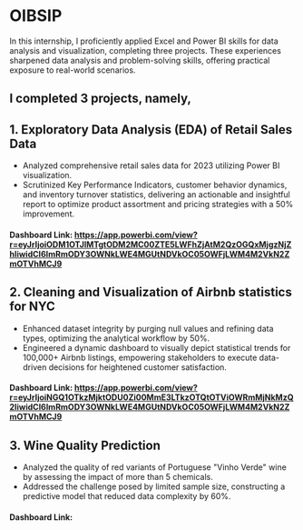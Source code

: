 # OIBSIP
In this internship, I proficiently applied Excel and Power BI skills for data analysis and visualization, completing three projects. These experiences sharpened data analysis and problem-solving skills, offering practical exposure to real-world scenarios.

## I completed 3 projects, namely,
## 1. Exploratory Data Analysis (EDA) of Retail Sales Data
- Analyzed comprehensive retail sales data for 2023 utilizing Power BI visualization.
- Scrutinized Key Performance Indicators, customer behavior dynamics, and inventory turnover statistics, delivering an actionable and insightful report to optimize product assortment and pricing strategies with a 50% improvement.
#### Dashboard Link: https://app.powerbi.com/view?r=eyJrIjoiODM1OTJlMTgtODM2MC00ZTE5LWFhZjAtM2QzOGQxMjgzNjZhIiwidCI6ImRmODY3OWNkLWE4MGUtNDVkOC05OWFjLWM4M2VkN2ZmOTVhMCJ9

## 2. Cleaning and Visualization of Airbnb statistics for NYC
- Enhanced dataset integrity by purging null values and refining data types, optimizing the analytical workflow by 50%.
- Engineered a dynamic dashboard to visually depict statistical trends for 100,000+  Airbnb listings, empowering stakeholders to execute data-driven decisions for heightened customer satisfaction.
#### Dashboard Link: https://app.powerbi.com/view?r=eyJrIjoiNGQ1OTkzMjktODU0Zi00MmE3LTkzOTQtOTViOWRmMjNkMzQ2IiwidCI6ImRmODY3OWNkLWE4MGUtNDVkOC05OWFjLWM4M2VkN2ZmOTVhMCJ9

## 3. Wine Quality Prediction
- Analyzed the quality of red variants of Portuguese "Vinho Verde" wine by assessing the impact of more than 5 chemicals.
- Addressed the challenge posed by limited sample size, constructing a predictive model that reduced data complexity by 60%.
#### Dashboard Link: 
